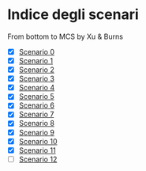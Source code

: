 # Indice degli scenari

From bottom to MCS by Xu & Burns

- [X] [Scenario 0](scenario_0/scenario_0.md)
- [X] [Scenario 1](scenario_1/scenario_1.md)
- [X] [Scenario 2](scenario_2/scenario_2.md)
- [X] [Scenario 3](scenario_3/scenario_3.md)
- [X] [Scenario 4](scenario_4/scenario_4.md)
- [X] [Scenario 5](scenario_5/scenario_5.md)
- [X] [Scenario 6](scenario_6/scenario_6.md)
- [X] [Scenario 7](scenario_7/scenario_7.md)
- [X] [Scenario 8](scenario_8/scenario_8.md)
- [X] [Scenario 9](scenario_9/scenario_9.md)
- [X] [Scenario 10](scenario_10/scenario_10.md)
- [X] [Scenario 11](scenario_11/scenario_11.md)
- [ ] [Scenario 12](scenario_12/scenario_12.md)